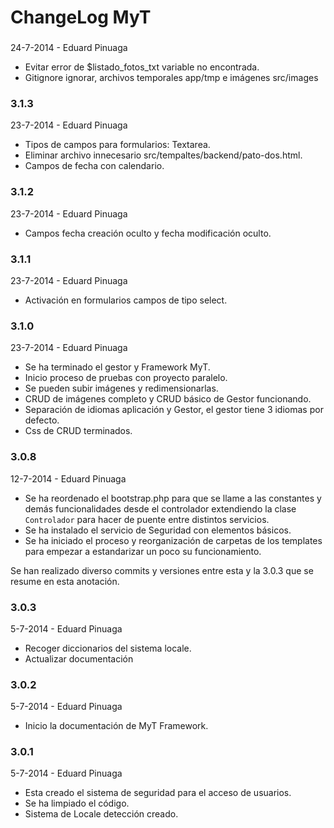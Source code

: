 ChangeLog MyT
============

### 
24-7-2014 - Eduard Pinuaga

- Evitar error de $listado_fotos_txt variable no encontrada.
- Gitignore ignorar, archivos temporales app/tmp e imágenes src/images



### 3.1.3
23-7-2014 - Eduard Pinuaga

- Tipos de campos para formularios: Textarea.
- Eliminar archivo innecesario src/tempaltes/backend/pato-dos.html.
- Campos de fecha con calendario.


### 3.1.2
23-7-2014 - Eduard Pinuaga

- Campos fecha creación oculto y fecha modificación oculto.


### 3.1.1
23-7-2014 - Eduard Pinuaga

- Activación en formularios campos de tipo select.



### 3.1.0
23-7-2014 - Eduard Pinuaga

- Se ha terminado el gestor y Framework MyT.
- Inicio proceso de pruebas con proyecto paralelo.
- Se pueden subir imágenes y redimensionarlas.
- CRUD de imágenes completo y CRUD básico de Gestor funcionando.
- Separación de idiomas aplicación y Gestor, el gestor tiene 3 idiomas por defecto.
- Css de CRUD terminados.




### 3.0.8
12-7-2014 - Eduard Pinuaga

- Se ha reordenado el bootstrap.php para que se llame a las constantes y demás funcionalidades desde el controlador extendiendo la clase `Controlador` para hacer de puente entre distintos servicios.
- Se ha instalado el servicio de Seguridad con elementos básicos.
- Se ha iniciado el proceso y reorganización de carpetas de los templates para empezar a estandarizar un poco su funcionamiento.

Se han realizado diverso commits y versiones entre esta y la 3.0.3 que se resume en esta anotación.

### 3.0.3
5-7-2014 - Eduard Pinuaga

- Recoger diccionarios del sistema locale.
- Actualizar documentación


### 3.0.2
5-7-2014 - Eduard Pinuaga

- Inicio la documentación de MyT Framework.


### 3.0.1
5-7-2014 - Eduard Pinuaga

- Esta creado el sistema de seguridad para el acceso de usuarios.
- Se ha limpiado el código.
- Sistema de Locale detección creado.

